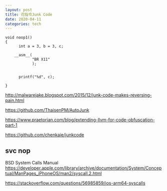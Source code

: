 ```yaml
---
layout: post  
title: 花指令Junk Code
date: 2020-04-11
categories: tech  
---
```


```
void noop1()
{
      int a = 3, b = 3, c;
        
    __asm__(
            "BR X11"
            );

    
      printf("%d", c);
    
}
```

http://malwarejake.blogspot.com/2015/12/junk-code-makes-reversing-pain.html

https://github.com/ThaisenPM/AutoJunk

https://www.praetorian.com/blog/extending-llvm-for-code-obfuscation-part-1

https://github.com/chenkaie/junkcode



## svc nop 
BSD System Calls Manual
https://developer.apple.com/library/archive/documentation/System/Conceptual/ManPages_iPhoneOS/man2/syscall.2.html

https://stackoverflow.com/questions/56985859/ios-arm64-syscalls

